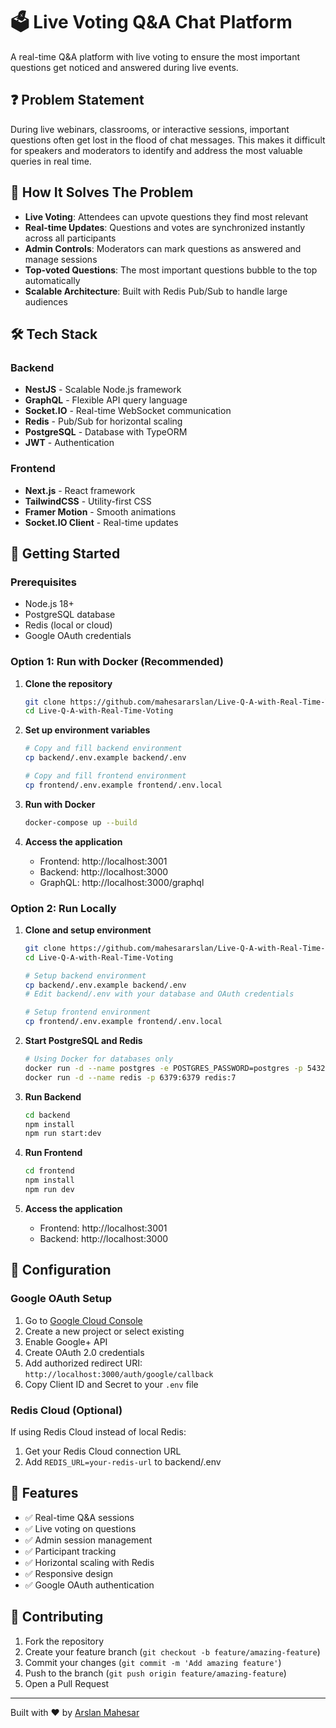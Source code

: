 # 🗳️ Live Voting Q&A Chat Platform

A real-time Q&A platform with live voting to ensure the most important questions get noticed and answered during live events.

## ❓ Problem Statement

During live webinars, classrooms, or interactive sessions, important questions often get lost in the flood of chat messages. This makes it difficult for speakers and moderators to identify and address the most valuable queries in real time.

## 🎯 How It Solves The Problem

- **Live Voting**: Attendees can upvote questions they find most relevant
- **Real-time Updates**: Questions and votes are synchronized instantly across all participants
- **Admin Controls**: Moderators can mark questions as answered and manage sessions
- **Top-voted Questions**: The most important questions bubble to the top automatically
- **Scalable Architecture**: Built with Redis Pub/Sub to handle large audiences

## 🛠️ Tech Stack

### Backend
- **NestJS** - Scalable Node.js framework
- **GraphQL** - Flexible API query language
- **Socket.IO** - Real-time WebSocket communication
- **Redis** - Pub/Sub for horizontal scaling
- **PostgreSQL** - Database with TypeORM
- **JWT** - Authentication

### Frontend
- **Next.js** - React framework
- **TailwindCSS** - Utility-first CSS
- **Framer Motion** - Smooth animations
- **Socket.IO Client** - Real-time updates

## 🚀 Getting Started

### Prerequisites
- Node.js 18+ 
- PostgreSQL database
- Redis (local or cloud)
- Google OAuth credentials

### Option 1: Run with Docker (Recommended)

1. **Clone the repository**
   ```bash
   git clone https://github.com/mahesararslan/Live-Q-A-with-Real-Time-Voting.git
   cd Live-Q-A-with-Real-Time-Voting
   ```

2. **Set up environment variables**
   ```bash
   # Copy and fill backend environment
   cp backend/.env.example backend/.env
   
   # Copy and fill frontend environment  
   cp frontend/.env.example frontend/.env.local
   ```

3. **Run with Docker**
   ```bash
   docker-compose up --build
   ```

4. **Access the application**
   - Frontend: http://localhost:3001
   - Backend: http://localhost:3000
   - GraphQL: http://localhost:3000/graphql

### Option 2: Run Locally

1. **Clone and setup environment**
   ```bash
   git clone https://github.com/mahesararslan/Live-Q-A-with-Real-Time-Voting.git
   cd Live-Q-A-with-Real-Time-Voting
   
   # Setup backend environment
   cp backend/.env.example backend/.env
   # Edit backend/.env with your database and OAuth credentials
   
   # Setup frontend environment  
   cp frontend/.env.example frontend/.env.local
   ```

2. **Start PostgreSQL and Redis**
   ```bash
   # Using Docker for databases only
   docker run -d --name postgres -e POSTGRES_PASSWORD=postgres -p 5432:5432 postgres:15
   docker run -d --name redis -p 6379:6379 redis:7
   ```

3. **Run Backend**
   ```bash
   cd backend
   npm install
   npm run start:dev
   ```

4. **Run Frontend**
   ```bash
   cd frontend
   npm install
   npm run dev
   ```

5. **Access the application**
   - Frontend: http://localhost:3001
   - Backend: http://localhost:3000

## 🔧 Configuration

### Google OAuth Setup
1. Go to [Google Cloud Console](https://console.cloud.google.com/)
2. Create a new project or select existing
3. Enable Google+ API
4. Create OAuth 2.0 credentials
5. Add authorized redirect URI: `http://localhost:3000/auth/google/callback`
6. Copy Client ID and Secret to your `.env` file

### Redis Cloud (Optional)
If using Redis Cloud instead of local Redis:
1. Get your Redis Cloud connection URL
2. Add `REDIS_URL=your-redis-url` to backend/.env

## 📱 Features

- ✅ Real-time Q&A sessions
- ✅ Live voting on questions
- ✅ Admin session management
- ✅ Participant tracking
- ✅ Horizontal scaling with Redis
- ✅ Responsive design
- ✅ Google OAuth authentication

## 🤝 Contributing

1. Fork the repository
2. Create your feature branch (`git checkout -b feature/amazing-feature`)
3. Commit your changes (`git commit -m 'Add amazing feature'`)
4. Push to the branch (`git push origin feature/amazing-feature`)
5. Open a Pull Request

---

Built with ❤️ by [Arslan Mahesar](https://github.com/mahesararslan)
